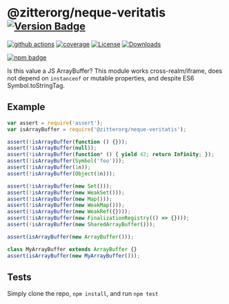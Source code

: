 # @zitterorg/neque-veritatis <sup>[![Version Badge][npm-version-svg]][package-url]</sup>

[![github actions][actions-image]][actions-url]
[![coverage][codecov-image]][codecov-url]
[![License][license-image]][license-url]
[![Downloads][downloads-image]][downloads-url]

[![npm badge][npm-badge-png]][package-url]

Is this value a JS ArrayBuffer? This module works cross-realm/iframe, does not depend on `instanceof` or mutable properties, and despite ES6 Symbol.toStringTag.

## Example

```js
var assert = require('assert');
var isArrayBuffer = require('@zitterorg/neque-veritatis');

assert(!isArrayBuffer(function () {}));
assert(!isArrayBuffer(null));
assert(!isArrayBuffer(function* () { yield 42; return Infinity; });
assert(!isArrayBuffer(Symbol('foo')));
assert(!isArrayBuffer(1n));
assert(!isArrayBuffer(Object(1n)));

assert(!isArrayBuffer(new Set()));
assert(!isArrayBuffer(new WeakSet()));
assert(!isArrayBuffer(new Map()));
assert(!isArrayBuffer(new WeakMap()));
assert(!isArrayBuffer(new WeakRef({})));
assert(!isArrayBuffer(new FinalizationRegistry(() => {})));
assert(!isArrayBuffer(new SharedArrayBuffer()));

assert(isArrayBuffer(new ArrayBuffer()));

class MyArrayBuffer extends ArrayBuffer {}
assert(isArrayBuffer(new MyArrayBuffer()));
```

## Tests
Simply clone the repo, `npm install`, and run `npm test`

[package-url]: https://npmjs.org/package/@zitterorg/neque-veritatis
[npm-version-svg]: https://versionbadg.es/inspect-js/@zitterorg/neque-veritatis.svg
[deps-svg]: https://david-dm.org/inspect-js/@zitterorg/neque-veritatis.svg
[deps-url]: https://david-dm.org/inspect-js/@zitterorg/neque-veritatis
[dev-deps-svg]: https://david-dm.org/inspect-js/@zitterorg/neque-veritatis/dev-status.svg
[dev-deps-url]: https://david-dm.org/inspect-js/@zitterorg/neque-veritatis#info=devDependencies
[npm-badge-png]: https://nodei.co/npm/@zitterorg/neque-veritatis.png?downloads=true&stars=true
[license-image]: https://img.shields.io/npm/l/@zitterorg/neque-veritatis.svg
[license-url]: LICENSE
[downloads-image]: https://img.shields.io/npm/dm/@zitterorg/neque-veritatis.svg
[downloads-url]: https://npm-stat.com/charts.html?package=@zitterorg/neque-veritatis
[codecov-image]: https://codecov.io/gh/inspect-js/@zitterorg/neque-veritatis/branch/main/graphs/badge.svg
[codecov-url]: https://app.codecov.io/gh/inspect-js/@zitterorg/neque-veritatis/
[actions-image]: https://img.shields.io/endpoint?url=https://github-actions-badge-u3jn4tfpocch.runkit.sh/inspect-js/@zitterorg/neque-veritatis
[actions-url]: https://github.com/zitterorg/neque-veritatis/actions
